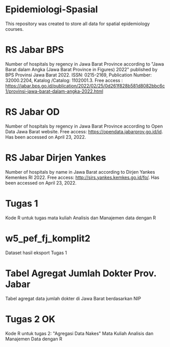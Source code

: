# Epidemiologi-Spasial
This repository was created to store all data for spatial epidemiology courses.
# RS Jabar BPS
Number of hospitals by regency in Jawa Barat Province according to "Jawa Barat dalam Angka (Jawa Barat Province in Figures) 2022" published by BPS Provinsi Jawa Barat 2022. ISSN: 0215-2169, Publication Number: 32000.2204, Katalog /Catalog: 1102001.3. Free access : https://jabar.bps.go.id/publication/2022/02/25/0d261f828b581d8082bbc6c1/provinsi-jawa-barat-dalam-angka-2022.html
# RS Jabar OD
Number of hospitals by regency in Jawa Barat Province according to Open Data Jawa Barat website. Free access: https://opendata.jabarprov.go.id/id. Has been accessed on April 23, 2022.
# RS Jabar Dirjen Yankes
Number of hospitals by name in Jawa Barat according to Dirjen Yankes Kemenkes RI 2022. Free access: http://sirs.yankes.kemkes.go.id/fo/. Has been accessed on April 23, 2022.
# Tugas 1
Kode R untuk tugas mata kuliah Analisis dan Manajemen data dengan R
# w5_pef_fj_komplit2
Dataset hasil eksport Tugas 1
# Tabel Agregat Jumlah Dokter Prov. Jabar
Tabel agregat data jumlah dokter di Jawa Barat berdasarkan NIP
# Tugas 2 OK
Kode R untuk tugas 2: "Agregasi Data Nakes" Mata Kuliah Analisis dan Manajemen Data dengan R
